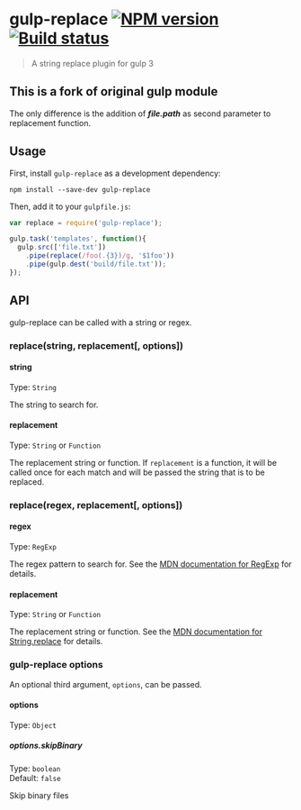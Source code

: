 # gulp-replace [![NPM version][npm-image]][npm-url] [![Build status][travis-image]][travis-url]
> A string replace plugin for gulp 3

## This is a fork of original gulp module

The only difference is the addition of ___file.path___ as second parameter to replacement function.

## Usage

First, install `gulp-replace` as a development dependency:

```shell
npm install --save-dev gulp-replace
```

Then, add it to your `gulpfile.js`:

```javascript
var replace = require('gulp-replace');

gulp.task('templates', function(){
  gulp.src(['file.txt'])
    .pipe(replace(/foo(.{3})/g, '$1foo'))
    .pipe(gulp.dest('build/file.txt'));
});
```


## API

gulp-replace can be called with a string or regex.

### replace(string, replacement[, options])

#### string
Type: `String`

The string to search for.

#### replacement
Type: `String` or `Function`

The replacement string or function. If `replacement` is a function, it will be called once for each match and will be passed the string that is to be replaced.

### replace(regex, replacement[, options])

#### regex
Type: `RegExp`

The regex pattern to search for. See the [MDN documentation for RegExp] for details.

#### replacement
Type: `String` or `Function`

The replacement string or function. See the [MDN documentation for String.replace] for details.

### gulp-replace options

An optional third argument, `options`, can be passed.

#### options
Type: `Object`

##### options.skipBinary
Type: `boolean`  
Default: `false`

Skip binary files


[MDN documentation for RegExp]: https://developer.mozilla.org/en-US/docs/Web/JavaScript/Reference/Global_Objects/RegExp
[MDN documentation for String.replace]: https://developer.mozilla.org/en-US/docs/Web/JavaScript/Reference/Global_Objects/String/replace#Specifying_a_string_as_a_parameter

[travis-url]: http://travis-ci.org/lazd/gulp-replace
[travis-image]: https://secure.travis-ci.org/lazd/gulp-replace.svg?branch=master
[npm-url]: https://npmjs.org/package/gulp-replace
[npm-image]: https://badge.fury.io/js/gulp-replace.svg
